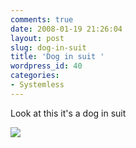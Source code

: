 ```yaml
---
comments: true
date: 2008-01-19 21:26:04
layout: post
slug: dog-in-suit
title: 'Dog in suit '
wordpress_id: 40
categories:
- Systemless
---
```


Look at this it's a dog in suit

![](http://img85.imageshack.us/img85/968/besseygmailcomyl4.png)
